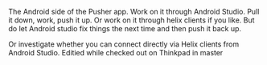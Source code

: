 The Android side of the Pusher app.  Work on it through Android Studio.  Pull it
down, work, push it up.  Or work on it through helix clients if you like.  But 
do let Android studio fix things the next time and then push it back up.

Or investigate whether you can connect directly via Helix clients from Android
Studio. Editied while checked out on Thinkpad in master
